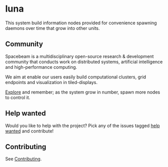 # luna
This system build information nodes provided for convenience spawning daemons over time that grow into other units.

## Community
Spacebeam is a multidisciplinary open-source research & development community that conducts work on distributed systems, artificial intelligence and high-performance computing.

We aim at enable our users easily build computational clusters, grid endpoints and visualization in tiled-displays.

[Explore](https://github.com/spacebeam) and remember; as the system grow in number, spawn more nodes to control it.

## Help wanted
Would you like to help with the project? Pick any of the issues tagged [help wanted](https://github.com/spacebeam/luna/labels/help%20wanted) and contribute!

## Contributing
See  [Contributing](CONTRIBUTING.md).
